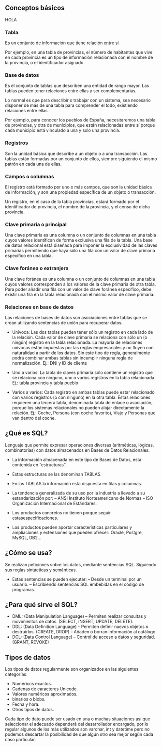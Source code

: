 ## Conceptos básicos

HOLA

### Tabla
Es un conjunto de información que tiene relación entre sí

Por ejemplo, en una tabla de provincias, el número de habitantes que vive en cada provincia es un tipo de información relacionada con el nombre de la provincia, o el identificador asignado.

### Base de datos
Es el conjunto de tablas que describen una entidad de rango mayor. Las tablas pueden tener relaciones entre ellas y ser complementarias.

Lo normal es que para describir o trabajar con un sistema, sea necesario disponer de más de una tabla para comprender el todo, existiendo relaciones entre ellas.

Por ejemplo, para conocer los pueblos de España, necesitaremos una tabla de provincias, y otra de municipios, que están relacionadas entre sí porque cada municipio está vinculado a una y solo una provincia.

### Registros
Son la unidad básica que describe a un objeto o a una transacción. Las tablas están formadas por un conjunto de ellos, siempre siguiendo el mismo patrón en cada una de ellas.

### Campos o columnas
El registro está formado por uno o más campos, que son la unidad básica de información, y son una propiedad específica de un objeto o transacción.

Un registro, en el caso de la tabla provincias, estará formado por el identificador de provincia, el nombre de la provincia, y el censo de dicha provincia.

### Clave primaria o principal

Una clave primaria es una columna o un conjunto de columnas en una tabla cuyos valores identifican de forma exclusiva una fila de la tabla. Una base de datos relacional está diseñada para imponer la exclusividad de las claves primarias permitiendo que haya sólo una fila con un valor de clave primaria específico en una tabla.

### Clave foránea o extranjera

Una clave foránea es una columna o un conjunto de columnas en una tabla cuyos valores corresponden a los valores de la clave primaria de otra tabla. Para poder añadir una fila con un valor de clave foránea específico, debe existir una fila en la tabla relacionada con el mismo valor de clave primaria.

### Relaciones en base de datos
Las relaciones de bases de datos son asociaciones entre tablas que se crean utilizando sentencias de unión para recuperar datos.

- Unívoca: Las dos tablas pueden tener sólo un registro en cada lado de la relación. Cada valor de clave primaria se relaciona con sólo un (o ningún) registro en la tabla relacionada. 
La mayoría de relaciones unívocas están impuestas por las reglas empresariales y no fluyen con naturalidad a partir de los datos. Sin este tipo de regla, generalmente podrá combinar ambas tablas sin incumplir ninguna regla de normalización. Ej.: DNI y ID de cliente

- Uno a varios: La tabla de claves primaria sólo contiene un registro que se relaciona con ninguno, uno o varios registros en la tabla relacionada. Ej.: tabla provincia y tabla pueblo

- Varios a varios: Cada registro en ambas tablas puede estar relacionado con varios registros (o con ninguno) en la otra tabla. Estas relaciones requieren una tercera tabla, denominada tabla de enlace o asociación, porque los sistemas relacionales no pueden alojar directamente la relación. Ej.: Coche, Persona (con coche favorito), Viaje y Personas que van dentro del coche.


## ¿Qué es SQL?

Lenguaje que permite expresar operaciones diversas (aritméticas, lógicas, combinatorias) con datos almacenados en Bases de Datos Relacionales.
- La información almacenada en este tipo de Bases de Datos, esta contenida en “estructuras”.
- Estas estructuras se las denominan TABLAS.
- En las TABLAS la información esta dispuesta en filas y columnas.

- La tendencia generalizada de su uso por la industria a llevado a su estandarización por:
    – ANSI Instituto Norteamericano de Normas
    – ISO Organización Internacional de Estándares.
- Los productos concretos no tienen porque seguir estasespecificaciones.
- Los productos pueden aportar características particulares y ampliaciones y extensiones que pueden ofrecer:
Oracle, Postgre, MySQL, DB2...

## ¿Cómo se usa?
Se realizan peticiones sobre los datos, mediante sentencias SQL. Siguiendo sus reglas sintácticas y semánticas.
- Estas sentencias se pueden ejecutar:
    – Desde un terminal por un usuario.
    – Escribiendo sentencias SQL embebidas en el código de programas.


## ¿Para qué sirve el SQL?

- DML: (Data Manipulation Language)
    – Permiten realizar consultas y movimientos de datos. (SELECT,
INSERT, UPDATE, DELETE).
- DDL: (Data Definition Language)
    – Permiten definir nuevos objetos o destruirlos. (CREATE, DROP)
    – Añaden o borran información al catálogo.
- DCL: (Data Control Language)
    – Control de acceso a datos y seguridad. (GRANT, REVOKE)


## Tipos de datos

Los tipos de datos regularmente son organizados en las siguientes categorías:
- Numéricos exactos.
- Cadenas de caracteres Unicode.
- Valores numéricos aproximados.
- binarios o blobs.
- Fecha y hora.
- Otros tipos de datos.

Cada tipo de dato puede ser usado en una o muchas situaciones así que seleccionar el adecuado dependerá del desarrollador encargado, por lo regular algunos de los más utilizados son varchar, int y datetime pero no podemos descartar la posibilidad de que algún otro sea mejor según cada caso particular.

